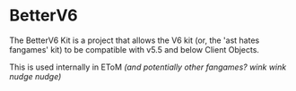 # BetterV6
The BetterV6 Kit is a project that allows the V6 kit (or, the 'ast hates fangames' kit) to be compatible with v5.5 and below Client Objects.

This is used internally in EToM *(and potentially other fangames? wink wink nudge nudge)*